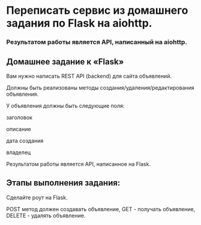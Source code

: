 # Переписать сервис из домашнего задания по Flask на aiohttp.
### Результатом работы является API, написанный на aiohttp.

## Домашнее задание к «Flask»
Вам нужно написать REST API (backend) для сайта объявлений.

Должны быть реализованы методы создания/удаления/редактирования объявления.

У объявления должны быть следующие поля:

заголовок

описание

дата создания

владелец

Результатом работы является API, написанное на Flask.

## Этапы выполнения задания:

Сделайте роут на Flask.

POST метод должен создавать объявление, GET - получать объявление, DELETE - удалять объявление.
